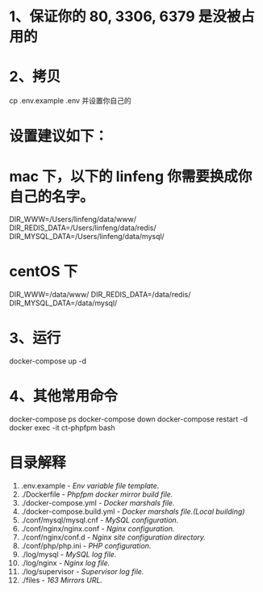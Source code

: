
# 1、保证你的 80, 3306, 6379 是没被占用的

# 2、拷贝
  cp .env.example .env 并设置你自己的

# 设置建议如下：

# mac 下，以下的 linfeng 你需要换成你自己的名字。
DIR_WWW=/Users/linfeng/data/www/
DIR_REDIS_DATA=/Users/linfeng/data/redis/
DIR_MYSQL_DATA=/Users/linfeng/data/mysql/

# centOS 下
DIR_WWW=/data/www/
DIR_REDIS_DATA=/data/redis/
DIR_MYSQL_DATA=/data/mysql/

# 3、运行
docker-compose up -d

# 4、其他常用命令
  docker-compose ps
  docker-compose down
  docker-compose restart -d
  docker exec -it ct-phpfpm bash


# 目录解释
1. .env.example - *Env variable file template.*
2. ./Dockerfile - *Phpfpm docker mirror build file.*
3. ./docker-compose.yml - *Docker marshals file.*
4. ./docker-compose.build.yml - *Docker marshals file.(Local building)*
5. ./conf/mysql/mysql.cnf - *MySQL configuration.*
6. ./conf/nginx/nginx.conf - *Nginx configuration.*
7. ./conf/nginx/conf.d - *Nginx site configuration directory.*
8. ./conf/php/php.ini - *PHP configuration.*
9. ./log/mysql - *MySQL log file.*
10. ./log/nginx - *Nginx log file.*
11. ./log/supervisor - *Supervisor log file.*
12. ./files - *163 Mirrors URL.*

